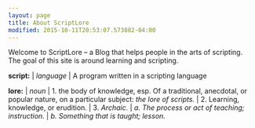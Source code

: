 ```yaml
---
layout: page
title: About ScriptLore
modified: 2015-10-11T20:53:07.573882-04:00
---
```


Welcome to ScriptLore – a Blog that helps people in the arts of scripting. The goal of this site is around learning and scripting.

**script:** | *language*
            | A program written in a scripting language

**lore:**   | *noun*
            | 1.	the body of knowledge, esp. Of a traditional, anecdotal, or popular nature, on a particular subject: <em>the lore of scripts.</em>
            | 2.	Learning, knowledge, or erudition.
            | 3.	*Archaic.*
            |    *a.	The process or act of teaching; instruction.*
            |    *b.	Something that is taught; lesson.*
